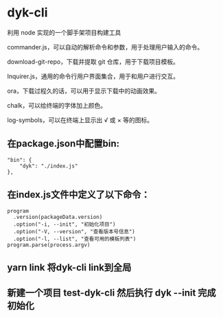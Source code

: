 # dyk-cli
利用 node 实现的一个脚手架项目构建工具

commander.js，可以自动的解析命令和参数，用于处理用户输入的命令。

download-git-repo，下载并提取 git 仓库，用于下载项目模板。

Inquirer.js，通用的命令行用户界面集合，用于和用户进行交互。

ora，下载过程久的话，可以用于显示下载中的动画效果。

chalk，可以给终端的字体加上颜色。

log-symbols，可以在终端上显示出 √ 或 × 等的图标。

## 在package.json中配置bin:
```
"bin": {
    "dyk": "./index.js"
},
```

## 在index.js文件中定义了以下命令：
```
program
  .version(packageData.version)
  .option("-i, --init", "初始化项目")
  .option("-V, --version", "查看版本号信息")
  .option("-l, --list", "查看可用的模板列表")
program.parse(process.argv)
```
## yarn link 将dyk-cli link到全局

## 新建一个项目  test-dyk-cli 然后执行 dyk --init 完成初始化
